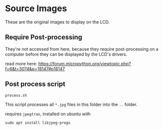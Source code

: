 # Source Images

These are the original images to display on the LCD.

## Require Post-processing

They're not accessed from here, because they require post-processing
on a computer before they can be displayed by the LCD's drivers.

read more here:
https://forum.micropython.org/viewtopic.php?f=6&t=3074&p=18147#p18147

## Post process script

`process.sh`

This script processes all `*.jpg` files in this folder into the `..` folder.

requires `jpegtran`, installed on ubuntu with

```
sudo apt install libjpeg-progs
```
